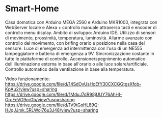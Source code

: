 # Smart-Home
Casa domotica con Arduino MEGA 2560 e Arduino MKR1000, integrata con WebServer locale e Alexa + controllo manuale attraverso tasti e encoder di controllo menu display. Ambito di sviluppo: Arduino IDE. Utilizzo di sensori di movimento, prossimità, temperatura, luminosità. Allarme avanzato con controllo del movimento, con brifing orario e posizione nella casa del sensore. Luce di emergenza ad intermittenza con l'uso di un NE555 lampeggiatore e batteria di emergenza a 9V. Sincronizzazione costante in tutte le piattaforme di controllo. Accensione/spegnimento automatico dell'illuminazione esterna in base all'orario o alle luce solare/artificiale. Controllo automatico della ventilazione in base alla temperatura.

Video funzionamento:
https://drive.google.com/file/d/14SdOvUsHoEfY30CXCGGtgsXfob-KpAu2/view?usp=sharing
https://drive.google.com/file/d/1MduJ7dR98jUUY76AhHI-OrcEeVG9qrGb/view?usp=sharing
https://drive.google.com/file/d/1V9tGoHL89Q-HJqJJmk_5RLWol76u3J48/view?usp=sharing
